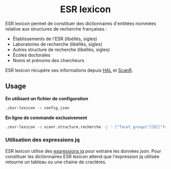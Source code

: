 <div align="center">

# ESR lexicon



</div>

ESR lexicon permet de constituer des dictionnaires d'entitées nommées relative aux structures de recherche françaises :

* Établissements de l'ESR (libéllés, sigles)
* Laboratoires de recherche (libéllés, sigles)
* Autres structure de recherche (libéllés, sigles)
* Écoles doctorales
* Noms et prénoms des chercheurs

ESR lexicon récupère ses informations depuis [HAL](https://api.archives-ouvertes.fr/search) et [ScanR](https://scanr.enseignementsup-recherche.gouv.fr).

## Usage

__En utilisant un fichier de configuration__

```sh
./esr-lexicon -c config.json
```

__En ligne de commande exclusivement__

```sh
./esr-lexicon -o scanr.structure.recherche -j '.["facet_groups"][0]["facets"]|map(.["name"])' -u "https://data.enseignementsup-recherche.gouv.fr/api/records/1.0/search/?dataset=fr-esr-repertoire-national-structures-recherche&rows=0&facet=libelle"
```

### Utilisation des expressions jq

ESR lexicon utilise des [expressions jq](https://stedolan.github.io/jq/manual/) pour extraire les données json. Pour constituer les dictionnaires ESR lexicon attend que l'expression jq utilisée retourne un tableau ou une chaine de cractères.
